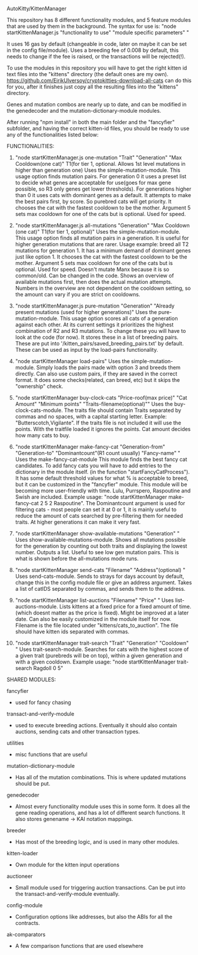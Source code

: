 AutoKitty/KittenManager

This repository has 8 different functionality modules, and 5 feature modules that are used by them in the background. The syntax for use is: "node startKittenManager.js "functionality to use" "module specific parameters" "

It uses 16 gas by default (changeable in code, later on maybe it can be set in the config file/module). Uses a breeding fee of 0.008 by default, this needs to change if the fee is raised, or the transactions will be rejected(!).

To use the modules in this repository you will have to get the right kitten id text files into the "kittens" directory (the default ones are my own). https://github.com/EirikUlversoy/cryptokitties-download-all-cats can do this for you, after it finishes just copy all the resulting files into the "kittens" directory.

Genes and mutation combos are nearly up to date, and can be modified in the genedecoder and the mutation-dictionary-module modules.

After running "npm install" in both the main folder and the "fancyfier" subfolder, and having the correct kitten-id files, you should be ready to use any of the functionalities listed below:


FUNCTIONALITIES:

1. "node startKittenManager.js one-mutation "Trait" "Generation" "Max Cooldown(one cat)" T1(for tier 1, optional. Allows 1st level mutations in higher than generation one)
Uses the simple-mutation-module.
This usage option finds mutation pairs. For generation 0 it uses a preset list to decide what genes are acceptable for use(goes for max gene possible, so R3 only genes get lower thresholds). For generations higher than 0 it uses cats with dominant genes as a default. It attempts to make the best pairs first, by score. So purebred cats will get priority. It chooses the cat with the fastest cooldown to be the mother. Argument 5 sets max cooldown for one of the cats but is optional. Used for speed.

2. "node startKittenManager.js all-mutations "Generation" "Max Cooldown (one cat)" T1(for tier 1, optional)"
Uses the simple-mutation-module.
This usage option finds all mutation pairs in a generation. It is useful for higher generation mutations that are rarer. Usage example: breed all T2 mutations for generation 1. It has a minimum demand of dominant genes just like option 1. It chooses the cat with the fastest cooldown to be the mother. Argument 5 sets max cooldown for one of the cats but is optional. Used for speed. Doesn't mutate Manx because it is so common/old. Can be changed in the code. Shows an overview of available mutations first, then does the actual mutation attempts. Numbers in the overview are not dependent on the cooldown setting, so the amount can vary if you are strict on cooldowns.

3. "node startKittenManager.js pure-mutation "Generation" "Already present mutations (used for higher generations)"
Uses the pure-mutation-module.
This usage option scores all cats of a generation against each other. At its current settings it prioritizes the highest combination of R2 and R3 mutations. To change these you will have to look at the code (for now). It stores these in a list of breeding pairs. These are put into '/kitten_pairs/saved_breeding_pairs.txt' by default. These can be used as input by the load-pairs functionality.

4. "node startKittenManager load-pairs"
Uses the simple-mutation-module.
Simply loads the pairs made with option 3 and breeds them directly. Can also use custom pairs, if they are saved in the correct format. It does some checks(related, can breed, etc) but it skips the "ownership" check.

5. "node startKittenManager buy-clock-cats "Price-roof(max price)" "Cat Amount"  "Minimum points" "Traits-filename(optional)""
Uses the buy-clock-cats-module.
The traits file should contain Traits separated by commas and no spaces, with a capital starting letter. Example: "Butterscotch,Vigilante". If the traits file is not included it will use the points. With the traitfile loaded it ignores the points. Cat amount decides how many cats to buy.

6. "node startKittenManager make-fancy-cat "Generation-from" "Generation-to" "Dominantcount"(R1 count usually) "Fancy-name" "
Uses the make-fancy-cat-module
This module finds the best fancy cat candidates. To add fancy cats you will have to add entries to the dictionary in the module itself. (in the function "startFancyCatProcess"). It has some default threshold values for what % is acceptable to breed, but it can be customized in the "fancyfier" module. This module will be becoming more user-friendly with time. Lulu, Purrspero, Raspoutine and Swish are included. Example usage: "node startKittenManager make-fancy-cat 2 5 2 Raspoutine". The Dominantcount argument is used for filtering cats - most people can set it at 0 or 1, it is mainly useful to reduce the amount of cats searched by pre-filtering them for needed traits. At higher generations it can make it very fast.

7. "node startKittenManager show-available-mutations "Generation" "
Uses show-available-mutations-module.
Shows all mutations possible for the generation by counting out both traits and displaying the lowest number. Outputs a list. Useful to see low gen mutation pairs. This is what is shown before the all-mutations mode runs.

8. "node startKittenManager send-cats "Filename" "Address"(optional) "
Uses send-cats-module.
Sends to strays for days account by default, change this in the config module file or give an address argument. Takes a list of catIDS separated by commas, and sends them to the address.

9. "node startKittenManager list-auctions "Filename" "Price" "
Uses list-auctions-module.
Lists kittens at a fixed price for a fixed amount of time. (which doesnt matter as the price is fixed). Might be improved at a later date. Can also be easily customized in the module itself for now. Filename is the file located under "kittens/cats_to_auction". The file should have kitten ids separated with commas.

10. "node startKittenManager trait-search "Trait" "Generation" "Cooldown" "
Uses trait-search-module.
Searches for cats with the highest score of a given trait (purebreds will be on top), within a given generation and with a given cooldown.
Example usage: "node startKittenManager trait-search Ragdoll 0 5"

SHARED MODULES:

fancyfier
- used for fancy chasing

transact-and-verify-module
- used to execute breeding actions. Eventually it should also contain auctions, sending cats and other transaction types.

utilities
- misc functions that are useful

mutation-dictionary-module
- Has all of the mutation combinations. This is where updated mutations should be put.

genedecoder
- Almost every functionality module uses this in some form. It does all the gene reading operations, and has a lot of different search functions. It also stores genename -> KAI notation mappings. 

breeder
- Has most of the breeding logic, and is used in many other modules.

kitten-loader
- Own module for the kitten input operations

auctioneer
- Small module used for triggering auction transactions. Can be put into the transact-and-verify-module eventually.

config-module
- Configuration options like addresses, but also the ABIs for all the contracts.

ak-comparators
- A few comparison functions that are used elsewhere


